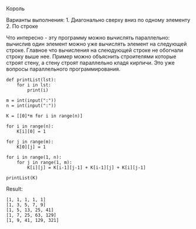 Король

Варианты выполнения: 1. Диагонально сверху вниз по одному элементу 2. По строке 

Что интересно - эту программу можно вычислять параллельно: вычислив один элемент можно уже вычислять элемент на следующей строке. Главное что вычисления на слеюдующей строке не обогнали строку выше нее. Пример можно объяснить строителями которые строят стену, а стену строят параллельно кладя кирпичи. Это уже вопросы параллельного программирования.

```
def printList(lst):
    for i in lst:
        print(i)

m = int(input(":"))
n = int(input(":"))

K = [[0]*m for i in range(n)]

for i in range(n):
    K[i][0] = 1

for j in range(m):
    K[0][j] = 1

for i in range(1, n):
    for j in range(1, m):
        K[i][j] = K[i-1][j-1] + K[i-1][j] + K[i][j-1]

printList(K)
```
Result:
```
[1, 1, 1, 1, 1]
[1, 3, 5, 7, 9]
[1, 5, 13, 25, 41]
[1, 7, 25, 63, 129]
[1, 9, 41, 129, 321]
```
